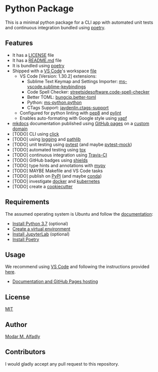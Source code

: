 # Python Package

This is a minimal python package for a CLI app with automated unit tests and continuous integration bundled using [poetry](https://poetry.eustace.io/).

## Features

 - It has a [LICENSE](./LICENSE) file
 - It has a [README.md](./README.md) file
 - It is bundled using [poetry](https://poetry.eustace.io/)
 - Shipped with a [VS Code](https://code.visualstudio.com/)'s workspace [file](./vs.code-workspace)
    - VS Code [Version: 1.30.2] extensions:
        - Sublime Text Keymap and Settings Importer: [ms-vscode.sublime-keybindings](https://marketplace.visualstudio.com/items?itemName=ms-vscode.sublime-keybindings)
        - Code Spell Checker: [streetsidesoftware.code-spell-checker](https://marketplace.visualstudio.com/items?itemName=streetsidesoftware.code-spell-checker)
        - Better TOML: [bungcip.better-toml](https://marketplace.visualstudio.com/items?itemName=bungcip.better-toml)
        - Python: [ms-python.python](https://marketplace.visualstudio.com/items?itemName=ms-python.python)
        - CTags Support: [jaydenlin.ctags-support](https://marketplace.visualstudio.com/items?itemName=jaydenlin.ctags-support)
    - Configured for python linting with [pep8](https://pypi.org/project/pep8/) and [pylint](https://www.pylint.org/)
    - Enables auto-formating with Google style using [yapf](https://github.com/google/yapf)
 - [mkdocs](https://www.mkdocs.org/) documentation published using [GitHub pages](https://pages.github.com/) on a [custom domain](https://python_package.modar.me)
 - [TODO] CLI using [click](https://click.palletsprojects.com/en/7.x/)
 - [TODO] using [logging](https://docs.python.org/3/library/logging.html) and [pathlib](https://docs.python.org/3/library/pathlib.html)
 - [TODO] unit testing using [pytest](https://pytest.org) (and maybe [pytest-mock](https://pypi.org/project/pytest-mock/))
 - [TODO] automated testing using [tox](https://tox.readthedocs.io/en/latest/)
 - [TODO] continuous integration using [Travis-CI](https://travis-ci.com/)
 - [TODO] GitHub badges using [shields](https://shields.io/)
 - [TODO] type hints and annotations with [mypy](http://mypy-lang.org/)
 - [TODO] MAYBE Makefile and VS Code tasks
 - [TODO] publish on [PyPI](https://pypi.org/) (and maybe [conda](https://conda.io))
 - [TODO] investigate [docker](https://www.docker.com/) and [kubernetes](https://kubernetes.io/)
 - [TODO] create a [cookiecutter](https://github.com/audreyr/cookiecutter)


## Requirements

The assumed operating system is Ubuntu and follow the [documentation](https://python_package.modar.me/requirements/):

 - [Install Python 3.7](https://python_package.modar.me/requirements/#installing-python-37-on-ubuntu-optional) (optional)
 - [Create a virtual environment](https://python_package.modar.me/requirements/#create-a-python-virtual-environment-on-ubuntu)
 - [Install JupyterLab](https://python_package.modar.me/requirements/#installing-jupyterlab-optional) (optional)
 - [Install Poetry](https://python_package.modar.me/requirements/#installing-poetry)

## Usage

We recommend using [VS Code](https://code.visualstudio.com/) and following the instructions provided [here](https://python_package.modar.me/usage/).

- [Documentation and GitHub Pages hosting](https://python_package.modar.me/usage/#documentation)

## License

[MIT](./LICENSE)

## Author

[Modar M. Alfadly](https://modar.me)

## Contributors

I would gladly accept any pull request to this repository.